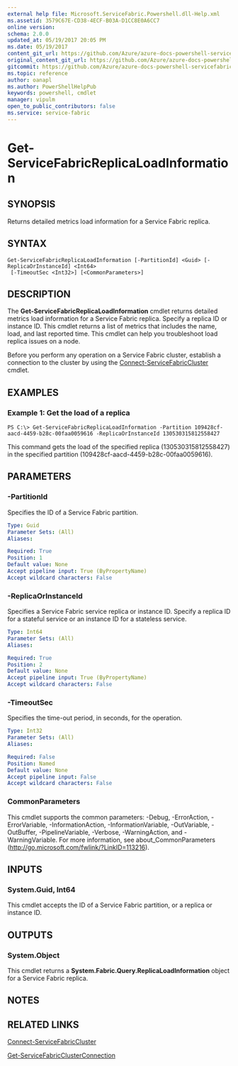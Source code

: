 ```yaml
---
external help file: Microsoft.ServiceFabric.Powershell.dll-Help.xml
ms.assetid: 3579C67E-CD38-4ECF-B03A-D1CC8E0A6CC7
online version:
schema: 2.0.0
updated_at: 05/19/2017 20:05 PM
ms.date: 05/19/2017
content_git_url: https://github.com/Azure/azure-docs-powershell-servicefabric/blob/master/Service-Fabric-cmdlets/ServiceFabric/vlatest/Get-ServiceFabricReplicaLoadInformation.md
original_content_git_url: https://github.com/Azure/azure-docs-powershell-servicefabric/blob/master/Service-Fabric-cmdlets/ServiceFabric/vlatest/Get-ServiceFabricReplicaLoadInformation.md
gitcommit: https://github.com/Azure/azure-docs-powershell-servicefabric/blob/8d4c81aabdfff50fd2bedea27942bd6899fa7bd1
ms.topic: reference
author: oanapl
ms.author: PowerShellHelpPub
keywords: powershell, cmdlet
manager: vipulm
open_to_public_contributors: false
ms.service: service-fabric
---
```


# Get-ServiceFabricReplicaLoadInformation

## SYNOPSIS
Returns detailed metrics load information for a Service Fabric replica.

## SYNTAX

```
Get-ServiceFabricReplicaLoadInformation [-PartitionId] <Guid> [-ReplicaOrInstanceId] <Int64>
 [-TimeoutSec <Int32>] [<CommonParameters>]
```

## DESCRIPTION
The **Get-ServiceFabricReplicaLoadInformation** cmdlet returns detailed metrics load information for a Service Fabric replica.
Specify a replica ID or instance ID.
This cmdlet returns a list of metrics that includes the name, load, and last reported time.
This cmdlet can help you troubleshoot load replica issues on a node.

Before you perform any operation on a Service Fabric cluster, establish a connection to the cluster by using the [Connect-ServiceFabricCluster](./Connect-ServiceFabricCluster.md) cmdlet.

## EXAMPLES

### Example 1: Get the load of a replica
```
PS C:\> Get-ServiceFabricReplicaLoadInformation -Partition 109428cf-aacd-4459-b28c-00faa0059616 -ReplicaOrInstanceId 130530315812558427
```

This command gets the load of the specified replica (130530315812558427) in the specified partition (109428cf-aacd-4459-b28c-00faa0059616).

## PARAMETERS

### -PartitionId
Specifies the ID of a Service Fabric partition.

```yaml
Type: Guid
Parameter Sets: (All)
Aliases: 

Required: True
Position: 1
Default value: None
Accept pipeline input: True (ByPropertyName)
Accept wildcard characters: False
```

### -ReplicaOrInstanceId
Specifies a Service Fabric service replica or instance ID.
Specify a replica ID for a stateful service or an instance ID for a stateless service.

```yaml
Type: Int64
Parameter Sets: (All)
Aliases: 

Required: True
Position: 2
Default value: None
Accept pipeline input: True (ByPropertyName)
Accept wildcard characters: False
```

### -TimeoutSec
Specifies the time-out period, in seconds, for the operation.

```yaml
Type: Int32
Parameter Sets: (All)
Aliases: 

Required: False
Position: Named
Default value: None
Accept pipeline input: False
Accept wildcard characters: False
```

### CommonParameters
This cmdlet supports the common parameters: -Debug, -ErrorAction, -ErrorVariable, -InformationAction, -InformationVariable, -OutVariable, -OutBuffer, -PipelineVariable, -Verbose, -WarningAction, and -WarningVariable. For more information, see about_CommonParameters (http://go.microsoft.com/fwlink/?LinkID=113216).

## INPUTS

### System.Guid, Int64
This cmdlet accepts the ID of a Service Fabric partition, or a replica or instance ID.

## OUTPUTS

### System.Object
This cmdlet returns a **System.Fabric.Query.ReplicaLoadInformation** object for a Service Fabric replica.

## NOTES

## RELATED LINKS

[Connect-ServiceFabricCluster](./Connect-ServiceFabricCluster.md)

[Get-ServiceFabricClusterConnection](./Get-ServiceFabricClusterConnection.md)
